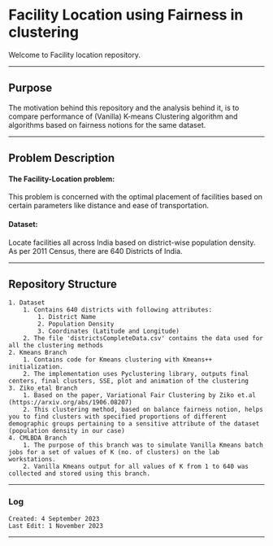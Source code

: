 # Facility Location using Fairness in clustering

Welcome to Facility location repository.

---

## Purpose
The motivation behind this repository and the analysis behind it, is to compare performance of (Vanilla) K-means Clustering algorithm and algorithms based on fairness notions for the same dataset.

---

## Problem Description 

#### The Facility-Location problem: 
This problem is concerned with the optimal placement of facilities based on certain parameters like distance and ease of transportation.

#### Dataset:
Locate facilities all across India based on district-wise population density. As per 2011 Census, there are 640 Districts of India.

---

## Repository Structure
```
1. Dataset
    1. Contains 640 districts with following attributes:
        1. District Name
        2. Population Density
        3. Coordinates (Latitude and Longitude)
    2. The file 'districtsCompleteData.csv' contains the data used for all the clustering methods
2. Kmeans Branch
    1. Contains code for Kmeans clustering with Kmeans++ initialization.
    2. The implementation uses Pyclustering library, outputs final centers, final clusters, SSE, plot and animation of the clustering
3. Ziko_etal Branch
    1. Based on the paper, Variational Fair Clustering by Ziko et.al (https://arxiv.org/abs/1906.08207)
    2. This clustering method, based on balance fairness notion, helps you to find clusters with specified proportions of different demographic groups pertaining to a sensitive attribute of the dataset (population density in our case)
4. CMLBDA Branch
    1. The purpose of this branch was to simulate Vanilla Kmeans batch jobs for a set of values of K (no. of clusters) on the lab workstations.
    2. Vanilla Kmeans output for all values of K from 1 to 640 was collected and stored using this branch.

```

---

### Log

    Created: 4 September 2023
    Last Edit: 1 November 2023
    

---
